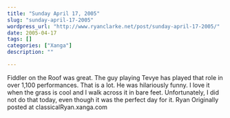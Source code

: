 ```yaml
---
title: "Sunday April 17, 2005"
slug: "sunday-april-17-2005"
wordpress_url: "http://www.ryanclarke.net/post/sunday-april-17-2005/"
date: 2005-04-17
tags: []
categories: ["Xanga"]
description: ""

---
```


Fiddler on the Roof was great. The guy playing Tevye has played that role in over 1,100 performances. That is a lot. He was hilariously funny.
 I love it when the grass is cool and I walk across it in bare feet. Unfortunately, I did not do that today, even though it was the perfect day for it.
 Ryan
Originally posted at classicalRyan.xanga.com
